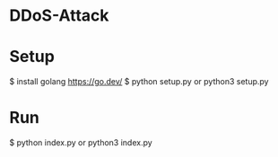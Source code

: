 # DDoS-Attack
# Setup
$ install golang https://go.dev/
$ python setup.py or python3 setup.py
# Run
$ python index.py or python3 index.py
